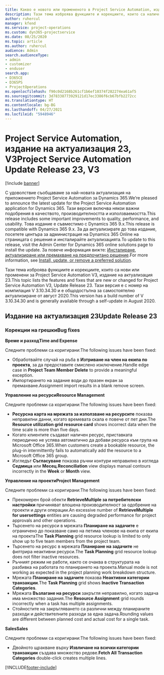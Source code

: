 ```yaml
---
title: Какво е новото или промененото в Project Service Automation, издание на актуализация 23, V3
description: Тази тема изброява функциите и корекциите, които са налични в Project Service Automation V3, издание на актуализация 23, V3.
author: ruhercul
manager: kfend
ms.service: project-operations
ms.custom: dyn365-projectservice
ms.date: 08/25/2020
ms.topic: article
ms.author: ruhercul
audience: Admin
search.audienceType:
- admin
- customizer
- enduser
search.app:
- D365CE
- D365PS
- ProjectOperations
ms.openlocfilehash: f90c0d2168b261cf1b6ef10374f282274ea61af5
ms.sourcegitcommit: 3d78338773929121d17ec3386f6cb67bfb2272cc
ms.translationtype: HT
ms.contentlocale: bg-BG
ms.lasthandoff: 04/27/2021
ms.locfileid: "5948946"
---
```

# <a name="project-service-automation-update-release-23-v3"></a><span data-ttu-id="a1fef-103">Project Service Automation, издание на актуализация 23, V3</span><span class="sxs-lookup"><span data-stu-id="a1fef-103">Project Service Automation Update Release 23, V3</span></span>

[!include [banner](../includes/psa-now-project-operations.md)]

<span data-ttu-id="a1fef-104">С удоволствие съобщаваме за най-новата актуализация на приложението Project Service Automation за Dynamics 365.</span><span class="sxs-lookup"><span data-stu-id="a1fef-104">We’re pleased to announce the latest update for the Project Service Automation application for Dynamics 365.</span></span> <span data-ttu-id="a1fef-105">Тази версия включва някои важни подобрения в качеството, производителността и използваемостта.</span><span class="sxs-lookup"><span data-stu-id="a1fef-105">This release includes some important improvements to quality, performance, and usability.</span></span> <span data-ttu-id="a1fef-106">Това издание е съвместимо с Dynamics 365 9.x.</span><span class="sxs-lookup"><span data-stu-id="a1fef-106">This release is compatible with Dynamics 365 9.x.</span></span> <span data-ttu-id="a1fef-107">За да актуализирате до това издание, посетете центъра за администрация на Dynamics 365 Online на страницата с решения и инсталирайте актуализацията.</span><span class="sxs-lookup"><span data-stu-id="a1fef-107">To update to this release, visit the Admin Center for Dynamics 365 online solutions page to install the update.</span></span> <span data-ttu-id="a1fef-108">За повече информация вижте: [Инсталиране, актуализиране или премахване на предпочитано решение](/power-platform/admin/install-remove-preferred-solution).</span><span class="sxs-lookup"><span data-stu-id="a1fef-108">For more information, see [Install, update, or remove a preferred solution](/power-platform/admin/install-remove-preferred-solution).</span></span>

<span data-ttu-id="a1fef-109">Тази тема изброява функциите и корекциите, които са нови или променени за Project Service Automation V3, издание на актуализация 23.</span><span class="sxs-lookup"><span data-stu-id="a1fef-109">This topic lists the features and fixes that are new or changed for Project Service Automation V3, Update Release 23.</span></span> <span data-ttu-id="a1fef-110">Тази версия е с номер на компилация V 3.10.34.30 и е общодостъпна за самостоятелно актуализиране от август 2020.</span><span class="sxs-lookup"><span data-stu-id="a1fef-110">This version has a build number of V 3.10.34.30 and is generally available through a self-update in August 2020.</span></span>

## <a name="update-release-23"></a><span data-ttu-id="a1fef-111">Издание на актуализация 23</span><span class="sxs-lookup"><span data-stu-id="a1fef-111">Update Release 23</span></span>

### <a name="bug-fixes"></a><span data-ttu-id="a1fef-112">Корекции на грешки</span><span class="sxs-lookup"><span data-stu-id="a1fef-112">Bug fixes</span></span>

<span data-ttu-id="a1fef-113">**Време и разход**</span><span class="sxs-lookup"><span data-stu-id="a1fef-113">**Time and Expense**</span></span>

<span data-ttu-id="a1fef-114">Следните проблеми са коригирани:</span><span class="sxs-lookup"><span data-stu-id="a1fef-114">The following issues have been fixed:</span></span>
- <span data-ttu-id="a1fef-115">Обработвайте случай на ръба в **Изтриване на член на екипа по проекта**, за да предоставите смислено изключение.</span><span class="sxs-lookup"><span data-stu-id="a1fef-115">Handle edge case in **Project Team Member Delete** to provide a meaningful exception.</span></span>
- <span data-ttu-id="a1fef-116">Импортирането на задание води до празен екран за премахване.</span><span class="sxs-lookup"><span data-stu-id="a1fef-116">Assignment import results in a blank remove screen.</span></span>

<span data-ttu-id="a1fef-117">**Управление на ресурси**</span><span class="sxs-lookup"><span data-stu-id="a1fef-117">**Resource Management**</span></span>

<span data-ttu-id="a1fef-118">Следните проблеми са коригирани:</span><span class="sxs-lookup"><span data-stu-id="a1fef-118">The following issues have been fixed:</span></span>

- <span data-ttu-id="a1fef-119">**Ресурсна карта на мрежата за използване на ресурсите** показва неправилни данни, когато времевата скала е повече от пет дни.</span><span class="sxs-lookup"><span data-stu-id="a1fef-119">The **Resource utilization grid resource card** shows incorrect data when the time scale is more than five days.</span></span>
- <span data-ttu-id="a1fef-120">Когато клиентите създават наличен ресурс, приставката периодично не успява автоматично да добави ресурса към група на Microsoft Office 365.</span><span class="sxs-lookup"><span data-stu-id="a1fef-120">When customers create a bookable resource, the plug-in intermittently fails to automatically add the resource to a Microsoft Office 365 group.</span></span>
- <span data-ttu-id="a1fef-121">Изгледът **Съгласуване** показва ръчни контури неправилно в изгледа **Седмица** или **Месец**.</span><span class="sxs-lookup"><span data-stu-id="a1fef-121">**Reconciliation** view displays manual contours incorrectly in the **Week** or **Month** view.</span></span>

<span data-ttu-id="a1fef-122">**Управление на проекти**</span><span class="sxs-lookup"><span data-stu-id="a1fef-122">**Project Management**</span></span>

<span data-ttu-id="a1fef-123">Следните проблеми са коригирани:</span><span class="sxs-lookup"><span data-stu-id="a1fef-123">The following issues have been fixed:</span></span>

- <span data-ttu-id="a1fef-124">Прекомерен брой обекти **RetrieveMultiple за потребителски настройки** причиняват влошена производителност за одобрение на проекти и други операции.</span><span class="sxs-lookup"><span data-stu-id="a1fef-124">An excessive number of **RetrieveMultiple for usersettings** entities are causing degraded performance for project approvals and other operations.</span></span>
- <span data-ttu-id="a1fef-125">Търсенето на ресурси в мрежата **Планиране на задачите** е ограничено до показване само на петима членове на екипа от екипа на проекта</span><span class="sxs-lookup"><span data-stu-id="a1fef-125">The **Task Planning** grid resource lookup is limited to only show up to five team members from the project team.</span></span> 
- <span data-ttu-id="a1fef-126">Търсенето на ресурс в мрежата **Планиране на задачите** не филтрира неактивни ресурси.</span><span class="sxs-lookup"><span data-stu-id="a1fef-126">The **Task Planning** grid resource lookup does not filter inactive resources.</span></span>
- <span data-ttu-id="a1fef-127">Ръчният режим не работи, както се очаква в структурата на разбивка на работата по планирането на проекта.</span><span class="sxs-lookup"><span data-stu-id="a1fef-127">Manual mode is not working as expected in the project planning work breakdown structure.</span></span>
- <span data-ttu-id="a1fef-128">Мрежата **Планиране на задачите** показва **Неактивни категории транзакции**.</span><span class="sxs-lookup"><span data-stu-id="a1fef-128">The **Task Planning** grid shows **Inactive Transaction Categories**.</span></span>
- <span data-ttu-id="a1fef-129">Мрежата **Възлагане на ресурси** закръгля неправилно, когато задача има множество задания.</span><span class="sxs-lookup"><span data-stu-id="a1fef-129">The **Resource Assignment** grid rounds incorrectly when a task has multiple assignments.</span></span>
- <span data-ttu-id="a1fef-130">Стойностите на закръгляването са различни между планираните разходи и действителните разходи за една задача.</span><span class="sxs-lookup"><span data-stu-id="a1fef-130">Rounding values are different between planned cost and actual cost for a single task.</span></span>

<span data-ttu-id="a1fef-131">**Sales**</span><span class="sxs-lookup"><span data-stu-id="a1fef-131">**Sales**</span></span>

<span data-ttu-id="a1fef-132">Следните проблеми са коригирани:</span><span class="sxs-lookup"><span data-stu-id="a1fef-132">The following issues have been fixed:</span></span>

- <span data-ttu-id="a1fef-133">Двойното щракване върху **Извличане на всички категории транзакции** създава множество редове.</span><span class="sxs-lookup"><span data-stu-id="a1fef-133">**Fetch All Transaction Categories** double-click creates multiple lines.</span></span>


[!INCLUDE[footer-include](../includes/footer-banner.md)]